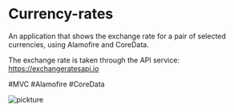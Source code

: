 # Currency-rates
An application that shows the exchange rate for a pair of selected currencies, using Alamofire and CoreData.

The exchange rate is taken through the API service:
https://exchangeratesapi.io

#MVC #Alamofire #CoreData 

![pickture](https://user-images.githubusercontent.com/84287682/187789064-3a999688-0691-450b-b5d9-dcb72ebbbdba.png)

